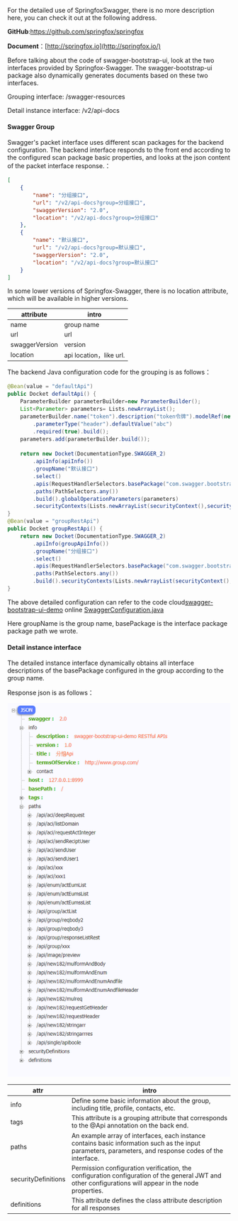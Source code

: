 For the detailed use of SpringfoxSwagger, there is no more description here, you can check it out at the following address.

**GitHub**:https://github.com/springfox/springfox

**Document**：[http://springfox.io](http://springfox.io/)

Before talking about the code of swagger-bootstrap-ui, look at the two interfaces provided by Springfox-Swagger. The swagger-bootstrap-ui package also dynamically generates documents based on these two interfaces.

Grouping interface: /swagger-resources

Detail instance interface: /v2/api-docs

#### Swagger Group

Swagger's packet interface uses different scan packages for the backend configuration. The backend interface responds to the front end according to the configured scan package basic properties, and looks at the json content of the packet interface response.：

```json
[
    {
        "name": "分组接口",
        "url": "/v2/api-docs?group=分组接口",
        "swaggerVersion": "2.0",
        "location": "/v2/api-docs?group=分组接口"
    },
    {
        "name": "默认接口",
        "url": "/v2/api-docs?group=默认接口",
        "swaggerVersion": "2.0",
        "location": "/v2/api-docs?group=默认接口"
    }
]
```

In some lower versions of Springfox-Swagger, there is no location attribute, which will be available in higher versions.

| attribute      | intro                   |
| -------------- | ----------------------- |
| name           | group name              |
| url            | url                     |
| swaggerVersion | version                 |
| location       | api location，like url. |

The backend Java configuration code for the grouping is as follows：

```java
@Bean(value = "defaultApi")
public Docket defaultApi() {
    ParameterBuilder parameterBuilder=new ParameterBuilder();
    List<Parameter> parameters= Lists.newArrayList();
    parameterBuilder.name("token").description("token令牌").modelRef(new ModelRef("String"))
        .parameterType("header").defaultValue("abc")
        .required(true).build();
    parameters.add(parameterBuilder.build());

    return new Docket(DocumentationType.SWAGGER_2)
        .apiInfo(apiInfo())
        .groupName("默认接口")
        .select()
        .apis(RequestHandlerSelectors.basePackage("com.swagger.bootstrap.ui.demo.controller"))
        .paths(PathSelectors.any())
        .build().globalOperationParameters(parameters)
        .securityContexts(Lists.newArrayList(securityContext(),securityContext1())).securitySchemes(Lists.<SecurityScheme>newArrayList(apiKey(),apiKey1()));
}
@Bean(value = "groupRestApi")
public Docket groupRestApi() {
    return new Docket(DocumentationType.SWAGGER_2)
        .apiInfo(groupApiInfo())
        .groupName("分组接口")
        .select()
        .apis(RequestHandlerSelectors.basePackage("com.swagger.bootstrap.ui.demo.group"))
        .paths(PathSelectors.any())
        .build().securityContexts(Lists.newArrayList(securityContext(),securityContext1())).securitySchemes(Lists.<SecurityScheme>newArrayList(apiKey(),apiKey1()));
}
```

The above detailed configuration can refer to the code cloud[swagger-bootstrap-ui-demo](https://gitee.com/xiaoym/swagger-bootstrap-ui-demo) online [SwaggerConfiguration.java](https://gitee.com/xiaoym/swagger-bootstrap-ui-demo/blob/master/swagger-bootstrap-ui-demo/src/main/java/com/swagger/bootstrap/ui/demo/config/SwaggerConfiguration.java)

Here groupName is the group name, basePackage is the interface package package path we wrote.

#### Detail instance interface

The detailed instance interface dynamically obtains all interface descriptions of the basePackage configured in the group according to the group name.

Response json is as follows：

![](images/apidef.png)

| attr                | intro                                                        |
| ------------------- | ------------------------------------------------------------ |
| info                | Define some basic information about the group, including title, profile, contacts, etc. |
| tags                | This attribute is a grouping attribute that corresponds to the @Api annotation on the back end. |
| paths               | An example array of interfaces, each instance contains basic information such as the input parameters, parameters, and response codes of the interface. |
| securityDefinitions | Permission configuration verification, the configuration configuration of the general JWT and other configurations will appear in the node properties. |
| definitions         | This attribute defines the class attribute description for all responses |